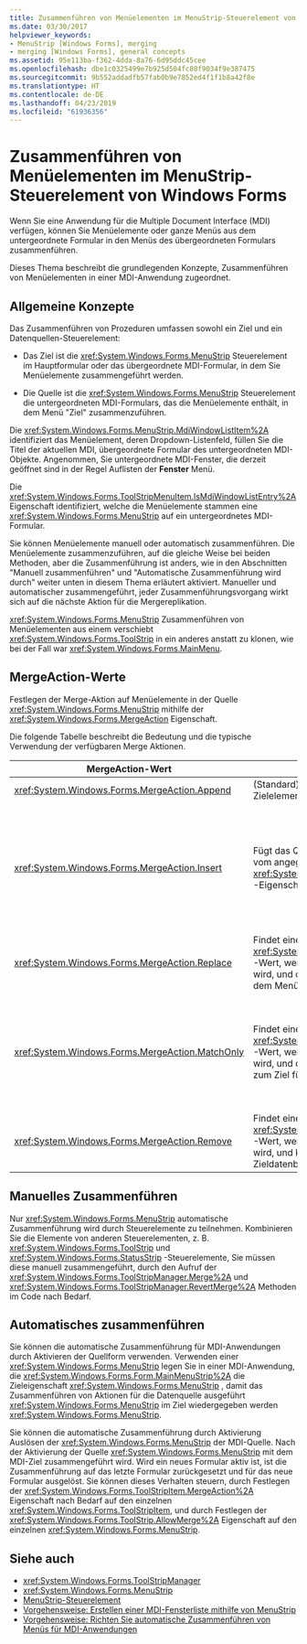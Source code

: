 ```yaml
---
title: Zusammenführen von Menüelementen im MenuStrip-Steuerelement von Windows Forms
ms.date: 03/30/2017
helpviewer_keywords:
- MenuStrip [Windows Forms], merging
- merging [Windows Forms], general concepts
ms.assetid: 95e113ba-f362-4dda-8a76-6d95ddc45cee
ms.openlocfilehash: dbe1c0325499e7b925d504fc80f9034f9e387475
ms.sourcegitcommit: 9b552addadfb57fab0b9e7852ed4f1f1b8a42f8e
ms.translationtype: HT
ms.contentlocale: de-DE
ms.lasthandoff: 04/23/2019
ms.locfileid: "61936356"
---
```

# <a name="merging-menu-items-in-the-windows-forms-menustrip-control"></a>Zusammenführen von Menüelementen im MenuStrip-Steuerelement von Windows Forms
Wenn Sie eine Anwendung für die Multiple Document Interface (MDI) verfügen, können Sie Menüelemente oder ganze Menüs aus dem untergeordnete Formular in den Menüs des übergeordneten Formulars zusammenführen.  
  
 Dieses Thema beschreibt die grundlegenden Konzepte, Zusammenführen von Menüelementen in einer MDI-Anwendung zugeordnet.  
  
## <a name="general-concepts"></a>Allgemeine Konzepte  
 Das Zusammenführen von Prozeduren umfassen sowohl ein Ziel und ein Datenquellen-Steuerelement:  
  
- Das Ziel ist die <xref:System.Windows.Forms.MenuStrip> Steuerelement im Hauptformular oder das übergeordnete MDI-Formular, in dem Sie Menüelemente zusammengeführt werden.  
  
- Die Quelle ist die <xref:System.Windows.Forms.MenuStrip> Steuerelement die untergeordneten MDI-Formulars, das die Menüelemente enthält, in dem Menü "Ziel" zusammenzuführen.  
  
 Die <xref:System.Windows.Forms.MenuStrip.MdiWindowListItem%2A> identifiziert das Menüelement, deren Dropdown-Listenfeld, füllen Sie die Titel der aktuellen MDI, übergeordnete Formular des untergeordneten MDI-Objekte. Angenommen, Sie untergeordnete MDI-Fenster, die derzeit geöffnet sind in der Regel Auflisten der **Fenster** Menü.  
  
 Die <xref:System.Windows.Forms.ToolStripMenuItem.IsMdiWindowListEntry%2A> Eigenschaft identifiziert, welche die Menüelemente stammen eine <xref:System.Windows.Forms.MenuStrip> auf ein untergeordnetes MDI-Formular.  
  
 Sie können Menüelemente manuell oder automatisch zusammenführen. Die Menüelemente zusammenzuführen, auf die gleiche Weise bei beiden Methoden, aber die Zusammenführung ist anders, wie in den Abschnitten "Manuell zusammenführen" und "Automatische Zusammenführung wird durch" weiter unten in diesem Thema erläutert aktiviert. Manueller und automatischer zusammengeführt, jeder Zusammenführungsvorgang wirkt sich auf die nächste Aktion für die Mergereplikation.  
  
 <xref:System.Windows.Forms.MenuStrip> Zusammenführen von Menüelementen aus einem verschiebt <xref:System.Windows.Forms.ToolStrip> in ein anderes anstatt zu klonen, wie bei der Fall war <xref:System.Windows.Forms.MainMenu>.  
  
## <a name="mergeaction-values"></a>MergeAction-Werte  
 Festlegen der Merge-Aktion auf Menüelemente in der Quelle <xref:System.Windows.Forms.MenuStrip> mithilfe der <xref:System.Windows.Forms.MergeAction> Eigenschaft.  
  
 Die folgende Tabelle beschreibt die Bedeutung und die typische Verwendung der verfügbaren Merge Aktionen.  
  
|MergeAction-Wert|Beschreibung|Typische Verwendung|  
|-----------------------|-----------------|-----------------|  
|<xref:System.Windows.Forms.MergeAction.Append>|(Standard) Hinzugefügt am Ende der Auflistung für das Zielelement das Quellelement zu.|Hinzufügen von Menüelementen an das Ende des Menüs, wenn ein Teil des Programms aktiviert ist.|  
|<xref:System.Windows.Forms.MergeAction.Insert>|Fügt das Quellelement das Zielelement-Auflistung, an dem vom angegebenen Speicherort der <xref:System.Windows.Forms.ToolStripItem.MergeIndex%2A> -Eigenschaft festgelegt wird, auf das Quellelement.|Hinzufügen von Menüelementen in die Mitte oder am Anfang des Menüs ein, wenn ein Teil des Programms aktiviert ist.<br /><br /> Wenn der Wert des <xref:System.Windows.Forms.ToolStripItem.MergeIndex%2A> ist identisch für beide Menüelemente werden sie hinzugefügt, in umgekehrter Reihenfolge. Legen Sie <xref:System.Windows.Forms.ToolStripItem.MergeIndex%2A> entsprechend um die ursprüngliche Reihenfolge beizubehalten.|  
|<xref:System.Windows.Forms.MergeAction.Replace>|Findet eine Übereinstimmung von Text oder verwendet den <xref:System.Windows.Forms.ToolStripItem.MergeIndex%2A> -Wert, wenn keine Übereinstimmung von Text gefunden wird, und dann das entsprechende Ziel-Menüelement mit dem Menüelement Quelle ersetzt.|Ersetzen ein Ziel-Menüelement mit einem Menüelement "Source" mit dem gleichen Namen, die etwas anderes ist.|  
|<xref:System.Windows.Forms.MergeAction.MatchOnly>|Findet eine Übereinstimmung von Text oder verwendet den <xref:System.Windows.Forms.ToolStripItem.MergeIndex%2A> -Wert, wenn keine Übereinstimmung von Text gefunden wird, und dann alle Dropdown-Elemente aus der Quelle zum Ziel fügt.|Erstellen mit einer Menüstruktur, fügt Menüelemente in einem Untermenü hinzugefügt oder entfernt Elemente aus einem Untermenü. Sie können z. B. ein Menüelement eines untergeordneten MDI-hinzufügen, um ein <xref:System.Windows.Forms.MenuStrip> **speichern** Menü.<br /><br /> <xref:System.Windows.Forms.MergeAction.MatchOnly> können Sie Sie durch die Menüstruktur zu navigieren, ohne dass eine Aktion aus. Es bietet eine Möglichkeit zum Auswerten der nachfolgenden Elemente.|  
|<xref:System.Windows.Forms.MergeAction.Remove>|Findet eine Übereinstimmung von Text oder verwendet den <xref:System.Windows.Forms.ToolStripItem.MergeIndex%2A> -Wert, wenn keine Übereinstimmung von Text gefunden wird, und klicken Sie dann das Element aus der Zieldatenbank entfernt.|Entfernen ein Menüelement aus dem Ziel <xref:System.Windows.Forms.MenuStrip>.|  
  
## <a name="manual-merging"></a>Manuelles Zusammenführen  
 Nur <xref:System.Windows.Forms.MenuStrip> automatische Zusammenführung wird durch Steuerelemente zu teilnehmen. Kombinieren Sie die Elemente von anderen Steuerelementen, z. B. <xref:System.Windows.Forms.ToolStrip> und <xref:System.Windows.Forms.StatusStrip> -Steuerelemente, Sie müssen diese manuell zusammengeführt, durch den Aufruf der <xref:System.Windows.Forms.ToolStripManager.Merge%2A> und <xref:System.Windows.Forms.ToolStripManager.RevertMerge%2A> Methoden im Code nach Bedarf.  
  
## <a name="automatic-merging"></a>Automatisches zusammenführen  
 Sie können die automatische Zusammenführung für MDI-Anwendungen durch Aktivieren der Quellform verwenden. Verwenden einer <xref:System.Windows.Forms.MenuStrip> legen Sie in einer MDI-Anwendung, die <xref:System.Windows.Forms.Form.MainMenuStrip%2A> die Zieleigenschaft <xref:System.Windows.Forms.MenuStrip> , damit das Zusammenführen von Aktionen für die Datenquelle ausgeführt <xref:System.Windows.Forms.MenuStrip> im Ziel wiedergegeben werden <xref:System.Windows.Forms.MenuStrip>.  
  
 Sie können die automatische Zusammenführung durch Aktivierung Auslösen der <xref:System.Windows.Forms.MenuStrip> der MDI-Quelle. Nach der Aktivierung der Quelle <xref:System.Windows.Forms.MenuStrip> mit dem MDI-Ziel zusammengeführt wird. Wird ein neues Formular aktiv ist, ist die Zusammenführung auf das letzte Formular zurückgesetzt und für das neue Formular ausgelöst. Sie können dieses Verhalten steuern, durch Festlegen der <xref:System.Windows.Forms.ToolStripItem.MergeAction%2A> Eigenschaft nach Bedarf auf den einzelnen <xref:System.Windows.Forms.ToolStripItem>, und durch Festlegen der <xref:System.Windows.Forms.ToolStrip.AllowMerge%2A> Eigenschaft auf den einzelnen <xref:System.Windows.Forms.MenuStrip>.  
  
## <a name="see-also"></a>Siehe auch

- <xref:System.Windows.Forms.ToolStripManager>
- <xref:System.Windows.Forms.MenuStrip>
- [MenuStrip-Steuerelement](menustrip-control-windows-forms.md)
- [Vorgehensweise: Erstellen einer MDI-Fensterliste mithilfe von MenuStrip](how-to-create-an-mdi-window-list-with-menustrip-windows-forms.md)
- [Vorgehensweise: Richten Sie automatische Zusammenführen von Menüs für MDI-Anwendungen](how-to-set-up-automatic-menu-merging-for-mdi-applications.md)

